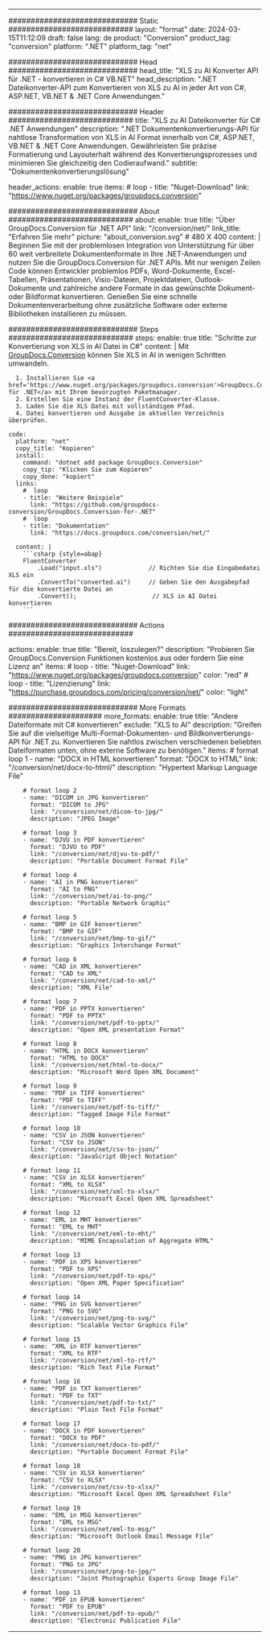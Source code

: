  
---
############################# Static ############################
layout: "format"
date: 2024-03-15T11:12:09
draft: false
lang: de
product: "Conversion"
product_tag: "conversion"
platform: ".NET"
platform_tag: "net"

############################# Head #############################
head_title: "XLS zu AI Konverter API für .NET - konvertieren in C# VB.NET"
head_description: ".NET Dateikonverter-API zum Konvertieren von XLS zu AI in jeder Art von C#, ASP.NET, VB.NET & .NET Core Anwendungen."

############################# Header ############################
title: "XLS zu AI Dateikonverter für C# .NET Anwendungen" 
description: ".NET Dokumentenkonvertierungs-API für nahtlose Transformation von XLS in AI Format innerhalb von C#, ASP.NET, VB.NET & .NET Core Anwendungen. Gewährleisten Sie präzise Formatierung und Layouterhalt während des Konvertierungsprozesses und minimieren Sie gleichzeitig den Codieraufwand." 
subtitle: "Dokumentenkonvertierungslösung" 

header_actions:
  enable: true
  items:
    #  loop
    - title: "Nuget-Download"
      link: "https://www.nuget.org/packages/groupdocs.conversion"


############################# About ############################
about:
    enable: true
    title: "Über GroupDocs.Conversion für .NET API"
    link: "/conversion/net/"
    link_title: "Erfahren Sie mehr"
    picture: "about_conversion.svg" # 480 X 400
    content: |
      Beginnen Sie mit der problemlosen Integration von Unterstützung für über 60 weit verbreitete Dokumentenformate in Ihre .NET-Anwendungen und nutzen Sie die GroupDocs.Conversion für .NET APIs. Mit nur wenigen Zeilen Code können Entwickler problemlos PDFs, Word-Dokumente, Excel-Tabellen, Präsentationen, Visio-Dateien, Projektdateien, Outlook-Dokumente und zahlreiche andere Formate in das gewünschte Dokument- oder Bildformat konvertieren. Genießen Sie eine schnelle Dokumentenverarbeitung ohne zusätzliche Software oder externe Bibliotheken installieren zu müssen.


############################# Steps ############################
steps:
    enable: true
    title: "Schritte zur Konvertierung von XLS in AI Datei in C#" 
    content: |
      Mit <a href='https://products.groupdocs.com/conversion/net/'>GroupDocs.Conversion</a> können Sie XLS in AI in wenigen Schritten umwandeln.
      
      1. Installieren Sie <a href='https://www.nuget.org/packages/groupdocs.conversion'>GroupDocs.Conversion für .NET</a> mit Ihrem bevorzugten Paketmanager. 
      2. Erstellen Sie eine Instanz der FluentConverter-Klasse.  
      3. Laden Sie die XLS Datei mit vollständigem Pfad. 
      4. Datei konvertieren und Ausgabe im aktuellen Verzeichnis überprüfen. 
   
    code:
      platform: "net"
      copy_title: "Kopieren"
      install:
        command: "dotnet add package GroupDocs.Conversion"
        copy_tip: "Klicken Sie zum Kopieren"
        copy_done: "kopiert"
      links:
        #  loop
        - title: "Weitere Beispiele"
          link: "https://github.com/groupdocs-conversion/GroupDocs.Conversion-for-.NET"
        #  loop
        - title: "Dokumentation"
          link: "https://docs.groupdocs.com/conversion/net/"
          
      content: |
        ```csharp {style=abap}
        FluentConverter
            .Load("input.xls")             // Richten Sie die Eingabedatei XLS ein
            .ConvertTo("converted.ai")     // Geben Sie den Ausgabepfad für die konvertierte Datei an
            .Convert();                     // XLS in AI Datei konvertieren        
        ```            

############################# Actions ############################

actions:
  enable: true
  title: "Bereit, loszulegen?"
  description: "Probieren Sie GroupDocs.Conversion Funktionen kostenlos aus oder fordern Sie eine Lizenz an"
  items:
    #  loop
    - title: "Nuget-Download"
      link: "https://www.nuget.org/packages/groupdocs.conversion"
      color: "red"
        #  loop
    - title: "Lizenzierung"
      link: "https://purchase.groupdocs.com/pricing/conversion/net/"
      color: "light"


############################# More Formats #####################
more_formats:
    enable: true
    title: "Andere Dateiformate mit C# konvertieren"
    exclude: "XLS to AI"
    description: "Greifen Sie auf die vielseitige Multi-Format-Dokumenten- und Bildkonvertierungs-API für .NET zu. Konvertieren Sie nahtlos zwischen verschiedenen beliebten Dateiformaten unten, ohne externe Software zu benötigen."
    items: 
        # format loop 1
        - name: "DOCX in HTML konvertieren"
          format: "DOCX to HTML"
          link: "/conversion/net/docx-to-html/"
          description: "Hypertext Markup Language File" 

        # format loop 2
        - name: "DICOM in JPG konvertieren" 
          format: "DICOM to JPG"
          link: "/conversion/net/dicom-to-jpg/"
          description: "JPEG Image" 

        # format loop 3
        - name: "DJVU in PDF konvertieren"
          format: "DJVU to PDF"
          link: "/conversion/net/djvu-to-pdf/"
          description: "Portable Document Format File" 

        # format loop 4
        - name: "AI in PNG konvertieren"
          format: "AI to PNG"
          link: "/conversion/net/ai-to-png/"
          description: "Portable Network Graphic" 

        # format loop 5
        - name: "BMP in GIF konvertieren"
          format: "BMP to GIF"
          link: "/conversion/net/bmp-to-gif/"
          description: "Graphics Interchange Format"

        # format loop 6
        - name: "CAD in XML konvertieren"
          format: "CAD to XML"
          link: "/conversion/net/cad-to-xml/"
          description: "XML File"

        # format loop 7
        - name: "PDF in PPTX konvertieren"
          format: "PDF to PPTX"
          link: "/conversion/net/pdf-to-pptx/"
          description: "Open XML presentation Format"

        # format loop 8
        - name: "HTML in DOCX konvertieren"
          format: "HTML to DOCX"
          link: "/conversion/net/html-to-docx/"
          description: "Microsoft Word Open XML Document"

        # format loop 9
        - name: "PDF in TIFF konvertieren"
          format: "PDF to TIFF"
          link: "/conversion/net/pdf-to-tiff/"
          description: "Tagged Image File Format" 

        # format loop 10
        - name: "CSV in JSON konvertieren" 
          format: "CSV to JSON"
          link: "/conversion/net/csv-to-json/"
          description: "JavaScript Object Notation" 

        # format loop 11
        - name: "CSV in XLSX konvertieren" 
          format: "XML to XLSX"
          link: "/conversion/net/xml-to-xlsx/"
          description: "Microsoft Excel Open XML Spreadsheet"  
          
        # format loop 12
        - name: "EML in MHT konvertieren"
          format: "EML to MHT"
          link: "/conversion/net/eml-to-mht/"
          description: "MIME Encapsulation of Aggregate HTML"  
              
        # format loop 13
        - name: "PDF in XPS konvertieren"
          format: "PDF to XPS"
          link: "/conversion/net/pdf-to-xps/"
          description: "Open XML Paper Specification" 
          
        # format loop 14
        - name: "PNG in SVG konvertieren"
          format: "PNG to SVG"
          link: "/conversion/net/png-to-svg/"
          description: "Scalable Vector Graphics File" 
          
        # format loop 15
        - name: "XML in RTF konvertieren"
          format: "XML to RTF"
          link: "/conversion/net/xml-to-rtf/"
          description: "Rich Text File Format"
          
        # format loop 16
        - name: "PDF in TXT konvertieren"
          format: "PDF to TXT"
          link: "/conversion/net/pdf-to-txt/"
          description: "Plain Text File Format"              
        
        # format loop 17
        - name: "DOCX in PDF konvertieren"
          format: "DOCX to PDF"
          link: "/conversion/net/docx-to-pdf/"
          description: "Portable Document Format File"
 
        # format loop 18
        - name: "CSV in XLSX konvertieren"
          format: "CSV to XLSX"
          link: "/conversion/net/csv-to-xlsx/"
          description: "Microsoft Excel Open XML Spreadsheet File"
 
        # format loop 19
        - name: "EML in MSG konvertieren"
          format: "EML to MSG"
          link: "/conversion/net/eml-to-msg/"
          description: "Microsoft Outlook Email Message File"

        # format loop 20
        - name: "PNG in JPG konvertieren"
          format: "PNG to JPG"
          link: "/conversion/net/png-to-jpg/"
          description: "Joint Photographic Experts Group Image File"

        # format loop 13
        - name: "PDF in EPUB konvertieren"
          format: "PDF to EPUB"
          link: "/conversion/net/pdf-to-epub/"
          description: "Electronic Publication File"

---
